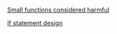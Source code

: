 [Small functions considered harmful](https://medium.com/@copyconstruct/small-functions-considered-harmful-91035d316c29)

[If statement design](https://medium.com/@scadge/if-statements-design-guard-clauses-might-be-all-you-need-67219a1a981a)